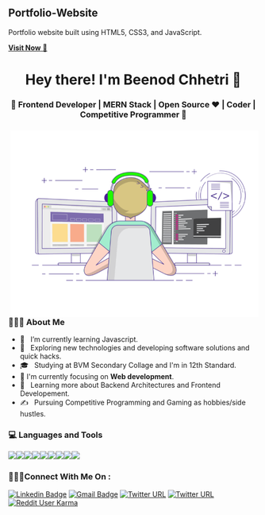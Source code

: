 ## Portfolio-Website
Portfolio website built using HTML5, CSS3, and JavaScript.

<a href="https://binodchhetri.netlify.app/" target="_blank">**Visit Now** 🚀</a>




<h1 align="center">Hey there! I'm Beenod Chhetri 👋 </h1>
<h3 align="center">🚀 Frontend Developer | MERN Stack | Open Source ♥ | Coder | Competitive Programmer  🚀</h3>
<div>
<img align="right" alt="GIF" src="https://raw.githubusercontent.com/devSouvik/devSouvik/master/gif3.gif" width="500"/>
<div align="left"> 
  <h3> 👨🏻‍💻 About Me </h3>

  - 💬 &nbsp; I’m currently learning Javascript.
  - 🤔 &nbsp; Exploring new technologies and developing software solutions and quick hacks.
  - 🎓 &nbsp; Studying at BVM Secondary Collage and I'm in 12th Standard.
  - 👀 I'm currently focusing on **Web development**.
  - 🌱 &nbsp; Learning more about Backend Architectures and Frontend Developement.
  - ✍️ &nbsp; Pursuing Competitive Programming and Gaming as hobbies/side hustles.  
</div> 
</div>

<div>
  <h3> 💻 Languages and Tools </h3>
  <p>
   <img src="https://media.giphy.com/media/3rCcV6sC1o2GY/giphy.gif" width="50"><img src="https://media3.giphy.com/media/ln7z2eWriiQAllfVcn/200w.webp" width="50"><img src="https://i.giphy.com/media/LMt9638dO8dftAjtco/200.webp"   width="50"><img src="https://i.giphy.com/media/eNAsjO55tPbgaor7ma/200w.webp" width="50"><img src="https://i.giphy.com/media/IdyAQJVN2kVPNUrojM/200.webp" width="50"><img src="https://media3.giphy.com/media/kdFc8fubgS31b8DsVu/giphy.webp" width="50"><img src="https://media.giphy.com/media/SU2ic3wTfuC6JhD1lA/giphy.gif" width="50"><img src="https://media.giphy.com/media/kH1DBkPNyZPOk0BxrM/giphy.gif" width="100"><img src="https://media.giphy.com/media/SsCYf6DRFJrOpP0IoM/giphy.gif" width="70">


  <p>
</div> 
<div>
  <h3>🤝🏻🌐Connect With Me On :</h3>
</div>

[![Linkedin Badge](https://img.shields.io/badge/-Linkedin-4169E1?style=flat-square&logo=Linkedin&logoColor=white&&link=https://www.linkedin.com/in/vividha-rawat-761905143/)](https://www.linkedin.com/in/beenod-chhetri)
[![Gmail Badge](https://img.shields.io/badge/-Gmail-c14438?style=flat-square&logo=Gmail&logoColor=white&link=mailto:rvividha@gmail.com)](mailto:xfactorbinod69@gmail.com)
[![Twitter URL](https://img.shields.io/twitter/url?label=Telegram&logo=telegram&style=social&url=https%3A%2F%2Ft.me%2Fismlhbb)](https://t.me/beenod69)
[![Twitter URL](https://img.shields.io/twitter/url?label=Instagram&logo=Instagram&style=social&url=https%3A%2F%2Finstagram.com%2Fismlhbb)](https://www.instagram.com/beenod_69/)
[![Reddit User Karma](https://img.shields.io/reddit/user-karma/combined/sinner98?style=social)](https://www.reddit.com/user/Exact-Bullfrog-3928/)